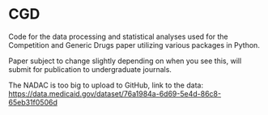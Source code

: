 # CGD
Code for the data processing and statistical analyses used for the Competition and Generic Drugs paper utilizing various packages in Python.

Paper subject to change slightly depending on when you see this, will submit for publication to undergraduate journals.

The NADAC is too big to upload to GitHub, link to the data: https://data.medicaid.gov/dataset/76a1984a-6d69-5e4d-86c8-65eb31f0506d
